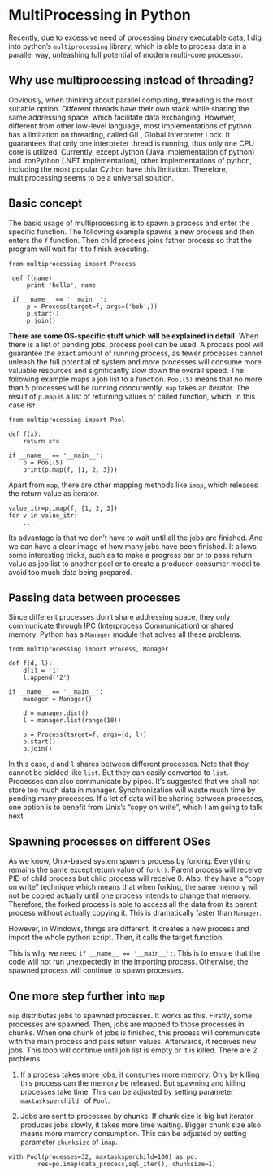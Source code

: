 # MultiProcessing in Python

Recently, due to excessive need of processing binary executable data, I dig into python’s `multiprocessing` library, which is able to process data in a parallel way, unleashing full potential of modern multi-core processor. 

## Why use multiprocessing instead of threading?

Obviously, when thinking about parallel computing, threading is the most suitable option. Different threads have their own stack while sharing the same addressing space, which facilitate data exchanging. However, different from other low-level language, most implementations of python has a limitation on threading, called GIL, Global Interpreter Lock. It guarantees that only one interpreter thread is running, thus only one CPU core is utilized. Currently, except Jython (Java implementation of python) and IronPython (.NET implementation), other implementations of python, including the most popular Cython have this limitation. Therefore, multiprocessing seems to be a universal solution. 

## Basic concept

The basic usage of multiprocessing is to spawn a process and enter the specific function.
The following example spawns a new process and then enters the `f` function. Then child process joins father process so that the program will wait for it to finish executing.

```
from multiprocessing import Process
 
 def f(name):
     print 'hello', name
 
 if __name__ == '__main__':
     p = Process(target=f, args=('bob',))
     p.start()
     p.join()
```

__There are some OS-specific stuff which will be explained in detail.__
When there is a list of pending jobs, process pool can be used. A process pool will guarantee the exact amount of running process, as fewer processes cannot unleash the full potential of system and more processes will consume more valuable resources and significantly slow down the overall speed. 
The following example maps a job list to a function. `Pool(5)` means that no more than 5 processes will be running concurrently. `map` takes an iterator. The result of `p.map` is a list of returning values of called function, which, in this case is`f`.

```
from multiprocessing import Pool

def f(x):
    return x*x

if __name__ == '__main__':
    p = Pool(5)
    print(p.map(f, [1, 2, 3]))
```

Apart from `map`, there are other mapping methods like `imap`, which releases the return value as iterator. 

```
value_itr=p.imap(f, [1, 2, 3])
for v in value_itr:
	...
```

Its advantage is that we don’t have to wait until all the jobs are finished. And we can have a clear image of how many jobs have been finished. It allows some interesting tricks, such as to make a progress bar or to pass return value as job list to another pool or to create a producer-consumer model to avoid too much data being prepared.

## Passing data between processes

Since different processes don’t share addressing space, they only communicate through IPC (Interprocess Communication) or shared memory. Python has a `Manager` module that solves all these problems.

```
from multiprocessing import Process, Manager

def f(d, l):
    d[1] = '1'
	l.append('2')

if __name__ == '__main__':
    manager = Manager()

    d = manager.dict()
    l = manager.list(range(10))

    p = Process(target=f, args=(d, l))
    p.start()
    p.join()
```

In this case, `d` and `l` shares between different processes. Note that they cannot be pickled like `list`.  But they can easily converted to `list`.
Processes can also communicate by pipes. 
It’s suggested that we shall not store too much data in manager. Synchronization will waste much time by pending many processes. 
If a lot of data will be sharing between processes, one option is to benefit from Unix’s “copy on write”, which I am going to talk next.

## Spawning processes on different OSes

As we know, Unix-based system spawns process by forking. Everything remains the same except return value of `fork()`. Parent process will receive PID of child process but child process will receive 0. Also, they have a “copy on write” technique which means that when forking, the same memory will not be copied actually until one process intends to change that memory. Therefore, the forked process is able to access all the data from its parent process without actually copying it. This is dramatically faster than `Manager`.

However, in Windows, things are different. It creates a new process and import the whole python script. Then, it calls the target function.

This is why we need `if __name__ == '__main__':`. This is to ensure that the code will not run unexpectedly in the importing process. Otherwise, the spawned process will continue to spawn processes. 

## One more step further into `map`

`map` distributes jobs to spawned processes. It works as this. Firstly, some processes are spawned. Then, jobs are mapped to those processes in chunks. When one chunk of jobs is finished, this process will communicate with the main process and pass return values. Afterwards, it receives new jobs. This loop will continue until job list is empty or it is killed.
There are 2 problems.

1. If a process takes more jobs, it consumes more memory. Only by killing this process can the memory be released. But spawning and killing processes take time. This can be adjusted by setting parameter `maxtasksperchild ` of `Pool`.

2. Jobs are sent to processes by chunks. If chunk size is big but iterator produces jobs slowly, it takes more time waiting. Bigger chunk size also means more memory consumption. This can be adjusted by setting parameter `chunksize` of `imap`.

```
with Pool(processes=32, maxtasksperchild=100) as po:
        res=po.imap(data_process,sql_iter(), chunksize=1)
```
